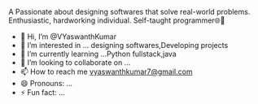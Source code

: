 A Passionate about designing softwares that solve real-world problems. Enthusiastic, hardworking individual. Self-taught programmer🌐🚀
- 👋 Hi, I’m @VYaswanthKumar
- 👀 I’m interested in ... designing softwares,Developing projects 
- 🌱 I’m currently learning ...Python fullstack,java
- 💞️ I’m looking to collaborate on ...
- 📫 How to reach me vyaswanthkumar7@gmail.com
- 😄 Pronouns: ... 
- ⚡ Fun fact: ...

<!---
VYaswanthKumar/VYaswanthKumar is a ✨ special ✨ repository because its `README.md` (this file) appears on your GitHub profile.
You can click the Preview link to take a look at your changes.
--->
